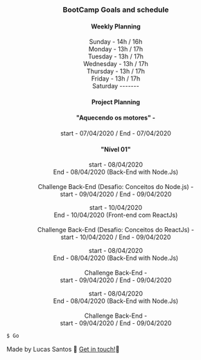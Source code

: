 <h3 align="center">
  BootCamp Goals and schedule
</h3>
<h4 align="center">
  Weekly Planning
</h4>
<p align="center">
 Sunday - 14h / 16h <br />
Monday - 13h / 17h <br />
Tuesday - 13h / 17h <br>
Wednesday - 13h / 17h <br>
Thursday - 13h / 17h <br>
Friday - 13h / 17h <br>
Saturday ------- <br>
</p>

<h4 align="center">
  Project Planning
</h4>

<h4 align="center"> 
 "Aquecendo os motores" - 
</h4>

 <p align="center">
  start - 07/04/2020 / 
  End - 07/04/2020
</p>

<h4 align="center"> 
 "Nível 01"
</h4>
<p align="center">
  start - 08/04/2020 <br /> 
  End - 08/04/2020 (Back-End with Node.Js) <br />
  <br />
  Challenge Back-End (Desafio: Conceitos do Node.js) - <br />
  start - 09/04/2020 / End - 09/04/2020 <br />
</p>

<p align="center">
  start - 10/04/2020 <br /> 
  End - 10/04/2020 (Front-end com ReactJs) <br />
  <br />
  Challenge Back-End (Desafio: Conceitos do ReactJs) - <br />
  start - 10/04/2020 / End - 09/04/2020 <br />
</p>

<p align="center">
  start - 08/04/2020 <br /> 
  End - 08/04/2020 (Back-End with Node.Js) <br />
  <br />
  Challenge Back-End - <br />
  start - 09/04/2020 / End - 09/04/2020 <br />
</p>
<p align="center">
  start - 08/04/2020 <br /> 
  End - 08/04/2020 (Back-End with Node.Js) <br />
  <br />
  Challenge Back-End - <br />
  start - 09/04/2020 / End - 09/04/2020 <br />
</p>




```bash
$ Go
```

Made by Lucas Santos :wave: [Get in touch!](https://www.linkedin.com/in/lucasmk/):rocket:
